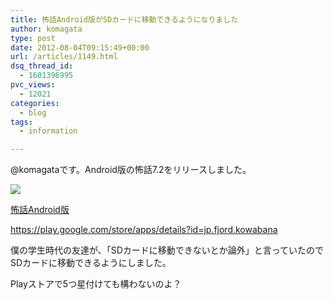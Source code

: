 ```yaml
---
title: 怖話Android版がSDカードに移動できるようになりました
author: komagata
type: post
date: 2012-08-04T09:15:49+00:00
url: /articles/1149.html
dsq_thread_id:
  - 1601396995
pvc_views:
  - 12021
categories:
  - blog
tags:
  - information

---
```

@komagataです。Android版の怖話7.2をリリースしました。

<p class="center">
  <a href="https://play.google.com/store/apps/details?id=jp.fjord.kowabana"><img src="https://lh4.ggpht.com/UTYQFTJkZvIxsKdf4R1vs0_FcZlmksgydWuQZaadfShuXSEIRHN6ly0XFgksrHgtVvM" /></a>
</p>

[怖話Android版][1]
  
<https://play.google.com/store/apps/details?id=jp.fjord.kowabana>

僕の学生時代の友達が、「SDカードに移動できないとか論外」と言っていたのでSDカードに移動できるようにしました。

Playストアで5つ星付けても構わないのよ？

 [1]: https://play.google.com/store/apps/details?id=jp.fjord.kowabana